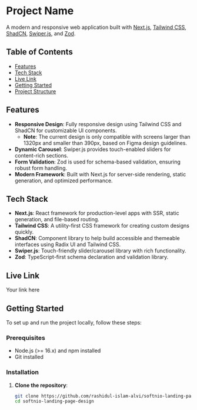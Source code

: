 # Project Name

A modern and responsive web application built with [Next.js](https://nextjs.org/), [Tailwind CSS](https://tailwindcss.com/), [ShadCN](https://github.com/shadcn/ui), [Swiper.js](https://swiperjs.com/), and [Zod](https://zod.dev/).

## Table of Contents

- [Features](#features)
- [Tech Stack](#tech-stack)
- [Live Link](#live-link)
- [Getting Started](#getting-started)
- [Project Structure](#project-structure)

## Features

- **Responsive Design**: Fully responsive design using Tailwind CSS and ShadCN for customizable UI components.
  - **Note**: The current design is only compatible with screens larger than 1320px and smaller than 390px, based on Figma design guidelines.
- **Dynamic Carousel**: Swiper.js provides touch-enabled sliders for content-rich sections.
- **Form Validation**: Zod is used for schema-based validation, ensuring robust form handling.
- **Modern Framework**: Built with Next.js for server-side rendering, static generation, and optimized performance.

## Tech Stack

- **Next.js**: React framework for production-level apps with SSR, static generation, and file-based routing.
- **Tailwind CSS**: A utility-first CSS framework for creating custom designs quickly.
- **ShadCN**: Component library to help build accessible and themeable interfaces using Radix UI and Tailwind CSS.
- **Swiper.js**: Touch-friendly slider/carousel library with rich functionality.
- **Zod**: TypeScript-first schema declaration and validation library.

## Live Link

Your link here

## Getting Started

To set up and run the project locally, follow these steps:

### Prerequisites

- Node.js (>= 16.x) and npm installed
- Git installed

### Installation

1. **Clone the repository**:

   ```bash
   git clone https://github.com/rashidul-islam-alvi/softnio-landing-page-design.git
   cd softnio-landing-page-design
   ```
